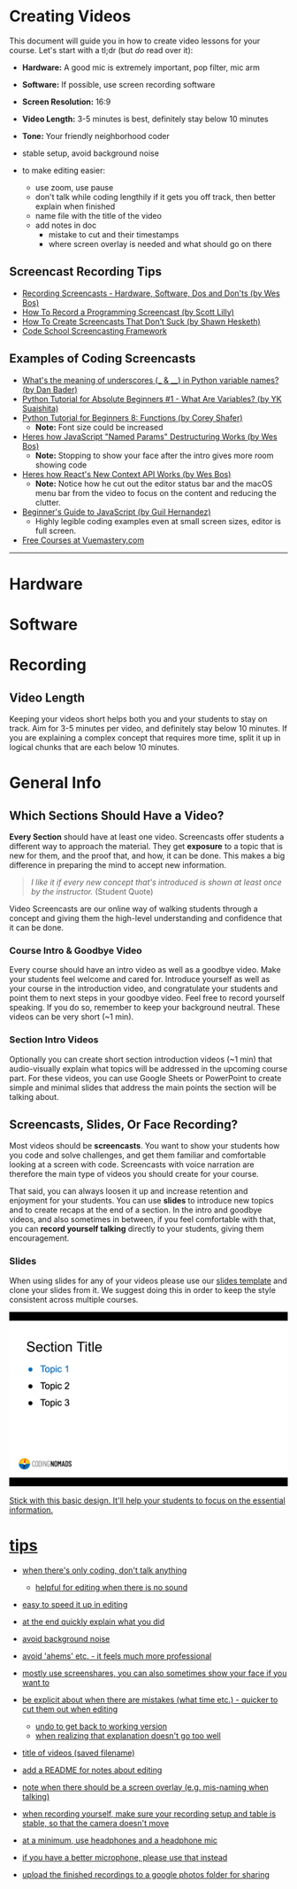 # Creating Videos

This document will guide you in how to create video lessons for your course. Let's start with a tl;dr (but _do_ read over it):

* **Hardware:** A good mic is extremely important, pop filter, mic arm
* **Software:** If possible, use screen recording software
* **Screen Resolution:** 16:9
* **Video Length:** 3-5 minutes is best, definitely stay below 10 minutes
* **Tone:** Your friendly neighborhood coder

* stable setup, avoid background noise
* to make editing easier:
    - use zoom, use pause
    - don't talk while coding lengthily if it gets you off track, then better explain when finished
    - name file with the title of the video
    - add notes in doc
        * mistake to cut and their timestamps
        * where screen overlay is needed and what should go on there

## Screencast Recording Tips

* [Recording Screencasts - Hardware, Software, Dos and Don'ts (by Wes Bos)](https://syntax.fm/show/037/recording-screencasts-hardware-software-dos-and-don-ts)
* [How To Record a Programming Screencast (by Scott Lilly)](https://scottlilly.com/how-to-record-a-programming-screencast/)
* [How To Create Screencasts That Don’t Suck (by Shawn Hesketh)](https://shawnhesketh.com/create-screencasts/)
* [Code School Screencasting Framework](https://gist.github.com/olivierlacan/4062929)

## Examples of Coding Screencasts

* [What's the meaning of underscores (_ & __) in Python variable names? (by Dan Bader)](https://www.youtube.com/watch?v=ALZmCy2u0jQ)
* [Python Tutorial for Absolute Beginners #1 - What Are Variables? (by YK Suaishita)](https://www.youtube.com/watch?v=Z1Yd7upQsXY)
* [Python Tutorial for Beginners 8: Functions (by Corey Shafer)](https://www.youtube.com/watch?v=9Os0o3wzS_I)
    - **Note:** Font size could be increased
* [Heres how JavaScript "Named Params" Destructuring Works (by Wes Bos)](https://www.youtube.com/watch?v=c2PGgkCIjEA )
    - **Note:** Stopping to show your face after the intro gives more room showing code
* [Heres how React's New Context API Works (by Wes Bos)](https://www.youtube.com/watch?v=XLJN4JfniH4)
    - **Note:** Notice how he cut out the editor status bar and the macOS menu bar from the video to focus on the content and reducing the clutter.
* [Beginner's Guide to JavaScript (by Guil Hernandez)](https://www.youtube.com/watch?v=UOeofWla8mE)
    - Highly legible coding examples even at small screen sizes, editor is full screen.
* [Free Courses at Vuemastery.com](https://www.vuemastery.com/)


---

# Hardware


# Software


# Recording

## Video Length

Keeping your videos short helps both you and your students to stay on track. Aim for 3-5 minutes per video, and definitely stay below 10 minutes. If you are explaining a complex concept that requires more time, split it up in logical chunks that are each below 10 minutes.


# General Info

## Which Sections Should Have a Video?

**Every Section** should have at least one video. Screencasts offer students a different way to approach the material. They get **exposure** to a topic that is new for them, and the proof that, and how, it can be done. This makes a big difference in preparing the mind to accept new information.

>_I like it if every new concept that's introduced is shown at least once by the instructor._ (Student Quote)

Video Screencasts are our online way of walking students through a concept and giving them the high-level understanding and confidence that it can be done.

### Course Intro & Goodbye Video

Every course should have an intro video as well as a goodbye video. Make your students feel welcome and cared for. Introduce yourself as well as your course in the introduction video, and congratulate your students and point them to next steps in your goodbye video. Feel free to record yourself speaking. If you do so, remember to keep your background neutral. These videos can be very short (~1 min).

### Section Intro Videos

Optionally you can create short section introduction videos (~1 min) that audio-visually explain what topics will be addressed in the upcoming course part. For these videos, you can use Google Sheets or PowerPoint to create simple and minimal slides that address the main points the section will be talking about.

## Screencasts, Slides, Or Face Recording?

Most videos should be **screencasts**. You want to show your students how you code and solve challenges, and get them familiar and comfortable looking at a screen with code. Screencasts with voice narration are therefore the main type of videos you should create for your course.

That said, you can always loosen it up and increase retention and enjoyment for your students. You can use **slides** to introduce new topics and to create recaps at the end of a section. In the intro and goodbye videos, and also sometimes in between, if you feel comfortable with that, you can **record yourself talking** directly to your students, giving them encouragement.

### Slides

When using slides for any of your videos please use our [slides template](https://docs.google.com/presentation/d/1TDzErFmyVnDkRoyWrotm8rE3Yy-yikzUFmeV0mCD4Dk/edit?usp=sharing) and clone your slides from it. We suggest doing this in order to keep the style consistent across multiple courses.

<a href="https://docs.google.com/presentation/d/1TDzErFmyVnDkRoyWrotm8rE3Yy-yikzUFmeV0mCD4Dk/edit?usp=sharing" target="_blank"><img src="imgs/slide-section.png" alt="Slide Example Screenshot">

Stick with this basic design. It'll help your students to focus on the essential information.


# tips
- when there's only coding, don't talk anything
    - helpful for editing when there is no sound
- easy to speed it up in editing
- at the end quickly explain what you did
- avoid background noise
- avoid 'ahems' etc. - it feels much more professional
- mostly use screenshares, you can also sometimes show your face if you want to
- be explicit about when there are mistakes (what time etc.) - quicker to cut them out when editing
    - undo to get back to working version
    - when realizing that explanation doesn't go too well

- title of videos (saved filename)
- add a README for notes about editing
- note when there should be a screen overlay (e.g. mis-naming when talking)

- when recording yourself, make sure your recording setup and table is stable, so that the camera doesn't move
- at a minimum, use headphones and a headphone mic
- if you have a better microphone, please use that instead

- upload the finished recordings to a google photos folder for sharing
